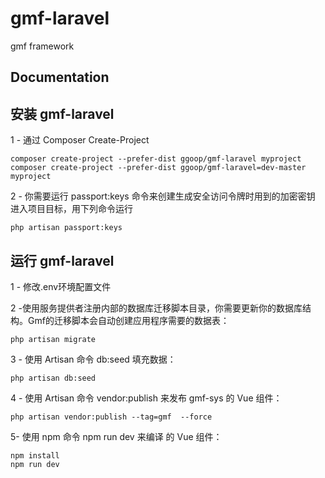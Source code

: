 # gmf-laravel
gmf framework
## Documentation


## 安装 gmf-laravel
1 - 通过 Composer Create-Project
```shell
composer create-project --prefer-dist ggoop/gmf-laravel myproject
composer create-project --prefer-dist ggoop/gmf-laravel=dev-master myproject
```
2 - 你需要运行 passport:keys 命令来创建生成安全访问令牌时用到的加密密钥
进入项目目标，用下列命令运行
```shell
php artisan passport:keys
```

## 运行 gmf-laravel
1 - 修改.env环境配置文件

2 -使用服务提供者注册内部的数据库迁移脚本目录，你需要更新你的数据库结构。Gmf的迁移脚本会自动创建应用程序需要的数据表：

```shell
php artisan migrate
```

3 - 使用 Artisan 命令 db:seed 填充数据：
```shell
php artisan db:seed
```

4 - 使用 Artisan 命令 vendor:publish 来发布 gmf-sys 的 Vue 组件：
```shell
php artisan vendor:publish --tag=gmf  --force
```

5- 使用 npm 命令 npm run dev 来编译 的 Vue 组件：
```shell
npm install
npm run dev
```